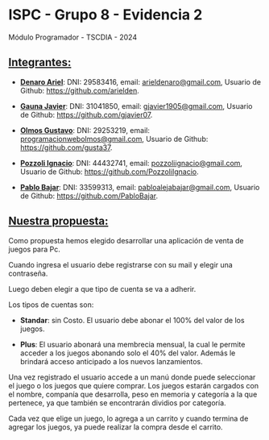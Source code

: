 # ISPC - Grupo 8 - Evidencia 2

Módulo Programador - TSCDIA - 2024

<!-- Detallar los datos de los integrantes del grupo: Nombre, Apellido, DNI, Correo Electrónico y link (url) de la cuenta personal de github. -->

## <u>Integrantes:</u>

 * <u>**Denaro Ariel**</u>: DNI: 29583416,  email: arieldenaro@gmail.com, Usuario de Github: https://github.com/arielden.

* <u>**Gauna Javier**</u>: DNI: 31041850,  email: gjavier1905@gmail.com, Usuario de Github: https://github.com/gjavier07.

* <u>**Olmos Gustavo**</u>: DNI: 29253219,  email: programacionwebolmos@gmail.com, Usuario de Github: https://github.com/gusta37.

* <u>**Pozzoli Ignacio**</u>: DNI: 44432741,  email: pozzoliignacio@gmail.com, Usuario de Github: https://github.com/PozzoliIgnacio.

* <u>**Pablo Bajar**</u>: DNI: 33599313,  email: pabloalejabajar@gmail.com, Usuario de Github: https://github.com/PabloBajar.

<!-- Descripción de la propuesta de proyecto elegida: -->

## <u>Nuestra propuesta:</u>

Como propuesta hemos elegido desarrollar una aplicación de venta de juegos para Pc. 

Cuando ingresa el usuario debe registrarse con su mail y elegir una contraseña. 

Luego deben elegir a que tipo de cuenta se va a adherir. 

Los tipos de cuentas son:

* **Standar**: sin Costo. El usuario debe abonar el 100% del valor de los juegos.

* **Plus**: El usuario abonará una membrecia mensual, la cual le permite acceder a los juegos abonando solo el 40% del valor. Además le brindará acceso anticipado a los nuevos lanzamientos. 

Una vez registrado el usuario accede a un manú donde puede seleccionar el juego o los juegos que quiere comprar. Los juegos estarán cargados con el nombre, companía que desarrolla, peso en memoria y categoría a la que pertenece, ya que también se encontrarán  dividios por categoría. 

Cada vez que elige un juego, lo agrega a un carrito y cuando termina de agregar los juegos, ya puede realizar la compra desde el carrito.

